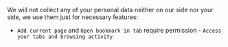 We will not collect any of your personal data neither on our side nor your side, we use them just for necessary features:

- `Add current page` and `Open bookmark in tab` require permission - `Access your tabs and browsing activity`

